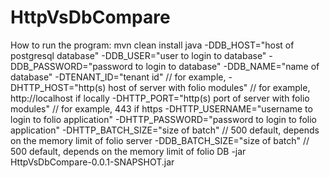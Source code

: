 # HttpVsDbCompare
How to run the program:
mvn clean install
java -DDB_HOST="host of postgresql database" 
     -DDB_USER="user to login to database" 
     -DDB_PASSWORD="password to login to database" 
     -DDB_NAME="name of database"
     -DTENANT_ID="tenant id" // for example, <diku>
     -DHTTP_HOST="http(s) host of server with folio modules" // for example, http://localhost if locally
     -DHTTP_PORT="http(s) port of server with folio modules" // for example, 443 if https
     -DHTTP_USERNAME="username to login to folio application" 
     -DHTTP_PASSWORD="password to login to folio application" 
     -DHTTP_BATCH_SIZE="size of batch" // 500 default, depends on the memory limit of folio server
     -DDB_BATCH_SIZE="size of batch" // 500 default, depends on the memory limit of folio DB
     -jar HttpVsDbCompare-0.0.1-SNAPSHOT.jar
